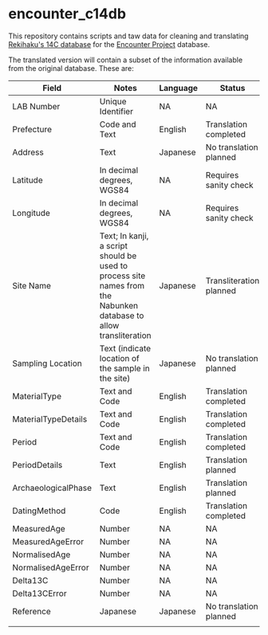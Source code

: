 # encounter_c14db
This repository contains scripts and taw data for cleaning and translating [Rekihaku's 14C database](https://www.rekihaku.ac.jp/up-cgi/login.pl?p=param/esrd/db_param) for the [Encounter Project](https://www.encounterproject.info/) database.

The translated version will contain a subset of the information available from the original database. These are:

| Field               | Notes                                                                                                             | Language | Status                  |
|---------------------|-------------------------------------------------------------------------------------------------------------------|----------|-------------------------|
| LAB Number          | Unique Identifier                                                                                                 | NA       | NA                      |
| Prefecture          | Code and Text                                                                                                     | English  | Translation completed   |
| Address             | Text                                                                                                              | Japanese | No translation planned  |
| Latitude            | In decimal degrees, WGS84                                                                                         | NA       | Requires sanity check   |
| Longitude           | In decimal degrees, WGS84                                                                                         | NA       | Requires sanity check   |
| Site Name           | Text; In kanji, a script should be used to process site names from the Nabunken database to allow transliteration | Japanese | Transliteration planned |
| Sampling Location   | Text (indicate location of the sample in the site)                                                                | Japanese | No translation planned  |
| MaterialType        | Text and Code                                                                                                     | English  | Translation completed   |
| MaterialTypeDetails | Text and Code                                                                                                     | English  | Translation completed   |
| Period              | Text and Code                                                                                                     | English  | Translation completed   |
| PeriodDetails       | Text                                                                                                              | English  | Translation planned     |
| ArchaeologicalPhase | Text                                                                                                              | English  | Translation planned     |
| DatingMethod        | Code                                                                                                              | English  | Translation completed   |
| MeasuredAge         | Number                                                                                                            | NA       | NA                      |
| MeasuredAgeError    | Number                                                                                                            | NA       | NA                      |
| NormalisedAge       | Number                                                                                                            | NA       | NA                      |
| NormalisedAgeError  | Number                                                                                                            | NA       | NA                      |
| Delta13C            | Number                                                                                                            | NA       | NA                      |
| Delta13CError       | Number                                                                                                            | NA       | NA                      |
| Reference           | Japanese                                                                                                          | Japanese | No translation planned  |
|                     |                                                                                                                   |          |                         |
